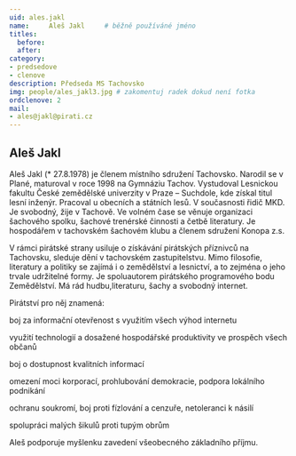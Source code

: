 ```yaml
---
uid: ales.jakl
name:     Aleš Jakl  	# běžně používáné jméno
titles:
  before: 
  after:
category:
- predsedove
- clenove
description: Předseda MS Tachovsko
img: people/ales_jakl3.jpg # zakomentuj radek dokud není fotka
ordclenove: 2
mail:
- ales@jakl@pirati.cz
---
```


## Aleš Jakl
Aleš Jakl (* 27.8.1978) je členem místního sdružení Tachovsko. Narodil se v Plané, maturoval v roce 1998 na Gymnáziu Tachov. Vystudoval Lesnickou fakultu České zemědělské univerzity v Praze – Suchdole, kde získal titul lesní inženýr. Pracoval u obecních a státních lesů. V současnosti řidič MKD. Je svobodný, žije v Tachově. Ve volném čase se věnuje organizaci šachového spolku, šachové trenérské činnosti a četbě literatury. Je hospodářem v tachovském šachovém klubu a členem sdružení Konopa z.s.

V rámci pirátské strany usiluje o získávání pirátských příznivců na Tachovsku, sleduje dění v tachovském zastupitelstvu. Mimo filosofie, literatury a politiky se zajímá i o zemědělství a lesnictví, a to zejména o jeho trvale udržitelné formy. Je spoluautorem pirátského programového bodu Zemědělství. Má rád hudbu,literaturu, šachy a svobodný internet.

Pirátství pro něj znamená:

boj za informační otevřenost s využitím všech výhod internetu

využití technologií a dosažené hospodářské produktivity ve prospěch všech občanů

boj o dostupnost kvalitních informací

omezení moci korporací, prohlubování demokracie, podpora lokálního podnikání

ochranu soukromí, boj proti fízlování a cenzuře, netoleranci k násilí

spolupráci malých šikulů proti tupým obrům

Aleš podporuje myšlenku zavedení všeobecného základního příjmu.
